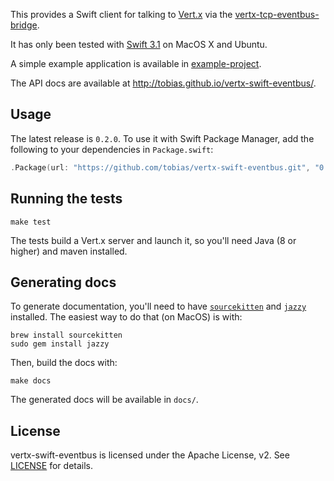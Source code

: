 This provides a Swift client for talking to [Vert.x](http://vertx.io)
via the
[vertx-tcp-eventbus-bridge](https://github.com/vert-x3/vertx-tcp-eventbus-bridge).

It has only been tested with [Swift 3.1](https://swift.org/download/)
on MacOS X and Ubuntu.

A simple example application is available in [example-project](https://github.com/tobias/vertx-swift-eventbus/tree/master/example-project).

The API docs are available at http://tobias.github.io/vertx-swift-eventbus/.

## Usage

The latest release is `0.2.0`. To use it with Swift Package Manager,
add the following to your dependencies in `Package.swift`:

```swift
.Package(url: "https://github.com/tobias/vertx-swift-eventbus.git", "0.2.0")
```

## Running the tests

`make test`

The tests build a Vert.x server and launch it, so you'll need Java (8
or higher) and maven installed.

## Generating docs

To generate documentation, you'll need to have
[`sourcekitten`](https://github.com/jpsim/SourceKitten) and
[`jazzy`](https://github.com/realm/jazzy) installed. The easiest way
to do that (on MacOS) is with:

```
brew install sourcekitten
sudo gem install jazzy
```

Then, build the docs with:

`make docs`

The generated docs will be available in `docs/`.

## License

vertx-swift-eventbus is licensed under the Apache License, v2. See
[LICENSE](https://github.com/tobias/vertx-swift-eventbus/blob/master/LICENSE) for details.


